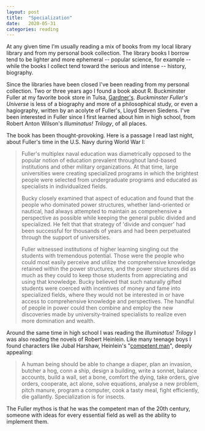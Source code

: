 ```yaml
---
layout: post
title:  "Specialization"
date:   2020-05-31
categories: reading
---
```


At any given time I'm usually reading a mix of books from my local library library and from my personal book collection. The library books I borrow tend to be lighter and more ephemeral -- popular science, for example -- while the books I collect tend toward the serious and intense -- history, biography.

Since the libraries have been closed I've been reading from my personal collection. Two or three years ago I found a book about R. Buckminster Fuller at my favorite book store in Tulsa, [Gardner's](https://gardnersbooks.com/). _Buckminster Fuller's Universe_ is less of a biography and more of a philosophical study, or even a hagiography, written by an acolyte of Fuller's, Lloyd Steven Siedens. I've been interested in Fuller since I first learned about him in high school, from Robert Anton Wilson's _Illuminatus!  Trilogy_, of all places. 

The book has been thought-provoking. Here is a passage I read last night, about Fuller's time in the U.S. Navy during World War I:

> Fuller's multiplex naval education was diametrically opposed to the popular notion of education prevalent throughout land-based institutions and other military organizations. At that time, large universities were creating specialized programs in which the brightest people were selected from undergraduate programs and educated as specialists in individualized fields.
>
> Bucky closely examined that aspect of education and found that the people who dominated power structures, whether land-oriented or nautical, had always attempted to maintain as comprehensive a perspective as possible while keeping the general public divided and specialized. He felt that that strategy of 'divide and conquer' had been successful for thousands of years and had been perpetuated through the support of universities.
>
> Fuller witnessed institutions of higher learning singling out the students with tremendous potential. Those were the people who could most easily perceive and utilize the comprehensive knowledge retained within the power structures, and the power structures did as much as they could to keep those students from appreciating and using that knowledge. Bucky believed that such naturally gifted students were coerced with incentives of money and fame into specialized fields, where they would not be interested in or have access to comprehensive knowledge and perspectives. The handful of people in power could then combine and employ the new discoveries made by university-trained specialists to realize even more domination and wealth.

Around the same time in high school I was reading the _Illuminatus! Trilogy_ I was also reading the novels of Robert Heinlein. Like many teenage boys I found characters like Jubal Harshaw, Heinlein's "[competent man](https://en.wikipedia.org/wiki/Competent_man)", deeply appealing:

> A human being should be able to change a diaper, plan an invasion, butcher a hog, conn a ship, design a building, write a sonnet, balance accounts, build a wall, set a bone, comfort the dying, take orders, give orders, cooperate, act alone, solve equations, analyse a new problem, pitch manure, program a computer, cook a tasty meal, fight efficiently, die gallantly. Specialization is for insects.

The Fuller mythos is that he was the competent man of the 20th century, someone with ideas for every essential field as well as the ability to implement them.